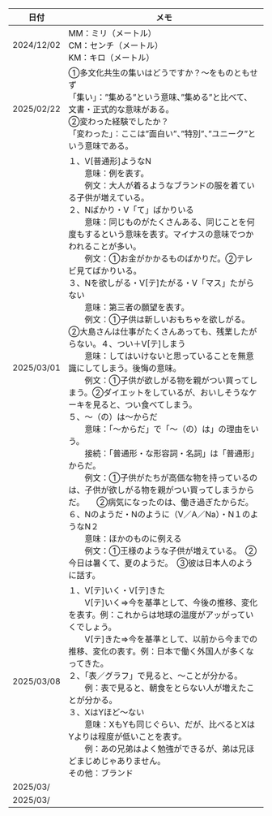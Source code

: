| 日付       | メモ                                                                                                                                                                                                                                                                                                                                                                                                                                                                                                                                                                                                                                                                                                                                                                                                                                                                                                                                                                                                                                                                                                                                                                                                                                                                                                   |
| ---------- | ------------------------------------------------------------------------------------------------------------------------------------------------------------------------------------------------------------------------------------------------------------------------------------------------------------------------------------------------------------------------------------------------------------------------------------------------------------------------------------------------------------------------------------------------------------------------------------------------------------------------------------------------------------------------------------------------------------------------------------------------------------------------------------------------------------------------------------------------------------------------------------------------------------------------------------------------------------------------------------------------------------------------------------------------------------------------------------------------------------------------------------------------------------------------------------------------------------------------------------------------------------------------------------------------------ |
| 2024/12/02 | MM：ミリ（メートル）<br />CM：センチ（メートル）<br />KM：キロ（メートル）                                                                                                                                                                                                                                                                                                                                                                                                                                                                                                                                                                                                                                                                                                                                                                                                                                                                                                                                                                                                                                                                                                                                                                                                                             |
| 2025/02/22 | ①多文化共生の集いはどうですか？～をものともせず<br />「集い」：”集める”という意味、”集める”と比べて、文書・正式的な意味がある。<br />②変わった経験でしたか？<br />「変わった」：ここは”面白い”、”特別”、”ユニーク”という意味である。                                                                                                                                                                                                                                                                                                                                                                                                                                                                                                                                                                                                                                                                                                                                                                                                                                                                                                                                                                                                                                                       |
| 2025/03/01 | １、V[普通形]ようなN<br />　　意味：例を表す。<br />　　例文：大人が着るようなブランドの服を着ている子供が増えている。<br />２、Nばかり・V「て」ばかりいる<br />　　意味：同じものがたくさんある、同じことを何度もするという意味を表す。マイナスの意味でつかわれることが多い。<br />　　例文：①お金がかかるものばかりだ。②テレビ見てばかりいる。<br />３、Nを欲しがる・V[テ]たがる・V「マス」たがらない<br />　　意味：第三者の願望を表す。<br />　　例文：①子供は新しいおもちゃを欲しがる。②大島さんは仕事がたくさんあっても、残業したがらない。４、つい＋V[テ]しまう<br />　　意味：してはいけないと思っていることを無意識にしてしまう。後悔の意味。<br />　　例文：①子供が欲しがる物を親がつい買ってしまう。②ダイエットをしているが、おいしそうなケーキを見ると、つい食べてしまう。<br />５、～（の）は～からだ<br />　　意味：「～からだ」で「～（の）は」の理由をいう。<br />　　接続：「普通形・な形容詞・名詞」は「普通形」からだ。<br />　　例文：①子供がたちが高価な物を持っているのは、子供が欲しがる物を親がつい買ってしまうからだ。　　②病気になったのは、働き過ぎたからだ。<br />６、Nのようだ・Nのように（V／A／Na）・N１のようなN２<br />　　意味：ほかのものに例える<br />　　例文：①王様のような子供が増えている。　②今日は暑くて、夏のようだ。　③彼は日本人のように話す。 |
| 2025/03/08 | １、V[テ]いく・V[テ]きた<br />　　V[テ]いく⇒今を基準として、今後の推移、変化を表す。例：これからは地球の温度がアッがっていくでしょう。<br />　　V[テ]きた⇒今を基準として、以前から今までの推移、変化の表す。例：日本で働く外国人が多くなってきた。<br />２、「表／グラフ」で見ると、～ことが分かる。<br />　　例：表で見ると、朝食をとらない人が増えたことが分かる。<br />３、XはYほど～ない<br />　　意味：XもYも同じぐらい、だが、比べるとXはYよりは程度が低いことを表す。<br />　　例：あの兄弟はよく勉強ができるが、弟は兄ほどまじめじゃありません。<br />その他：ブランド                                                                                                                                                                                                                                                                                                                                                                                                                                                                                                                                                                                                                                                                                                                       |
| 2025/03/   |                                                                                                                                                                                                                                                                                                                                                                                                                                                                                                                                                                                                                                                                                                                                                                                                                                                                                                                                                                                                                                                                                                                                                                                                                                                                                                        |
| 2025/03/   |                                                                                                                                                                                                                                                                                                                                                                                                                                                                                                                                                                                                                                                                                                                                                                                                                                                                                                                                                                                                                                                                                                                                                                                                                                                                                                        |
